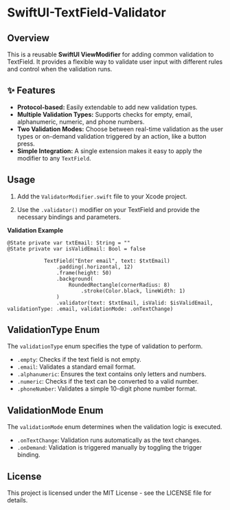 # SwiftUI-TextField-Validator

## Overview
This is a reusable **SwiftUI ViewModifier** for adding common validation to TextField. It provides a flexible way to validate user input with different rules and control when the validation runs.


## ✨ Features
- **Protocol-based:** Easily extendable to add new validation types.  
- **Multiple Validation Types:** Supports checks for empty, email, alphanumeric, numeric, and phone numbers.  
- **Two Validation Modes:**  Choose between real-time validation as the user types or on-demand validation triggered by an action, like a button press.
- **Simple Integration:** A single extension makes it easy to apply the modifier to any `TextField`.  

## Usage
1. Add the `ValidatorModifier.swift` file to your Xcode project.

2. Use the `.validator()` modifier on your TextField and provide the necessary bindings and parameters.

**Validation Example**

    @State private var txtEmail: String = ""
    @State private var isValidEmail: Bool = false

                TextField("Enter email", text: $txtEmail)
                    .padding(.horizontal, 12)
                    .frame(height: 50)
                    .background(
                        RoundedRectangle(cornerRadius: 8)
                            .stroke(Color.black, lineWidth: 1)
                    )
                    .validator(text: $txtEmail, isValid: $isValidEmail, validationType: .email, validationMode: .onTextChange)

## ValidationType Enum

The `validationType` enum specifies the type of validation to perform.

- `.empty`: Checks if the text field is not empty.
- `.email`: Validates a standard email format.
- `.alphanumeric`: Ensures the text contains only letters and numbers.
- `.numeric`: Checks if the text can be converted to a valid number.
- `.phoneNumber`: Validates a simple 10-digit phone number format.

## ValidationMode Enum

The `validationMode` enum determines when the validation logic is executed.

- `.onTextChange`: Validation runs automatically as the text changes.
- `.onDemand`: Validation is triggered manually by toggling the trigger binding.

## License
This project is licensed under the MIT License - see the LICENSE file for details.

